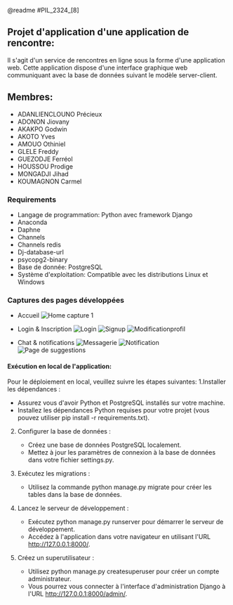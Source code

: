 @readme
#PIL_2324_[8]

## Projet d'application d'une application de rencontre:
Il s'agit d'un service de rencontres en ligne sous la forme d'une application web. Cette application dispose d'une interface graphique web communiquant avec la base de données suivant le modèle server-client.

## Membres:

- ADANLIENCLOUNO Précieux
- ADONON Jiovany
- AKAKPO Godwin
- AKOTO Yves
- AMOUO Othiniel
- GLELE Freddy
- GUEZODJE Ferréol
- HOUSSOU Prodige
- MONGADJI Jihad
- KOUMAGNON Carmel

### Requirements  
- Langage de programmation: Python avec framework Django
- Anaconda
- Daphne
- Channels
- Channels redis
- Dj-database-url
- psycopg2-binary
- Base de donnée: PostgreSQL
- Système d'exploitation: Compatible avec les distributions Linux et Windows


### Captures des pages développées

- Accueil
  ![Home capture 1](page_d'accueil.jpg)

- Login & Inscription
  ![Login](page_connexion.jpg)
  ![Signup](page_inscription.jpg)
  ![Modificationprofil](Page_modif_profil.jpg)

- Chat & notifications
  ![Messagerie](Page_chat.jpg)
  ![Notification](Page_notif.jpg)
  ![Page de suggestions](page_sug.jpg)

#### Exécution en local de l'application:
Pour le déploiement en local, veuillez suivre les étapes suivantes:
 1.Installer les dépendances :
   - Assurez vous d'avoir Python et PostgreSQL installés sur votre machine.
   - Installez les dépendances Python requises pour votre projet (vous pouvez utiliser pip install -r requirements.txt).

2. Configurer la base de données :
   - Créez une base de données PostgreSQL localement.
   - Mettez à jour les paramètres de connexion à la base de données dans votre fichier settings.py.

3. Exécutez les migrations :
   - Utilisez la commande python manage.py migrate pour créer les tables dans la base de données.

4. Lancez le serveur de développement :
   - Exécutez python manage.py runserver pour démarrer le serveur de développement.
   - Accédez à l'application dans votre navigateur en utilisant l'URL http://127.0.0.1:8000/.

5. Créez un superutilisateur :
   - Utilisez python manage.py createsuperuser pour créer un compte administrateur.
   - Vous pourrez vous connecter à l'interface d'administration Django à l'URL http://127.0.0.1:8000/admin/.
